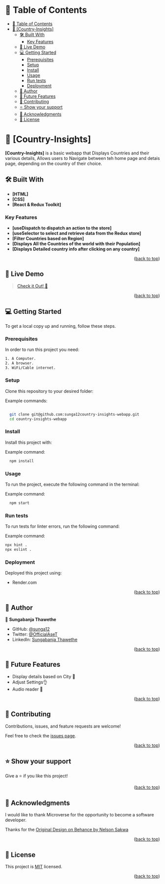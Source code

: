 
<a name="readme-top"></a>
# 📗 Table of Contents

- [📗 Table of Contents](#-table-of-contents)
- [📖 \[Country-Insights\] ](#-country-insights-)
  - [🛠 Built With ](#-built-with-)
    - [Key Features ](#key-features-)
  - [🚀 Live Demo ](#-live-demo-)
  - [💻 Getting Started ](#-getting-started-)
    - [Prerequisites](#prerequisites)
    - [Setup](#setup)
    - [Install](#install)
    - [Usage](#usage)
    - [Run tests](#run-tests)
    - [Deployment](#deployment)
  - [👥 Author ](#-author-)
  - [🔭 Future Features ](#-future-features-)
  - [🤝 Contributing ](#-contributing-)
  - [⭐️ Show your support ](#️-show-your-support-)
  - [🙏 Acknowledgments ](#-acknowledgments-)
  - [📝 License ](#-license-)

<!-- PROJECT DESCRIPTION -->

# 📖 [Country-Insights] <a name="about-project"></a>

**[Country-Insights]** is a basic webapp that Displays Countries and their various details, Allows users to Navigate between teh home page and detais page, depending on the country of their choice.

## 🛠 Built With <a name="built-with"></a>
- **[HTML]**
- **[CSS]**
- **[React & Redux Toolkit]**


<!-- Features -->

### Key Features <a name="key-features"></a>

- **[useDispatch to dispatch an action to the store]**
- **[useSelector to select and retrieve data from the Redux store]**
- **[Filter Countries based on Region]**
- **[Displays All the Countries of the world with their Population]**
- **[Displays Detailed country info after clicking on any country]**

<p align="right">(<a href="#readme-top">back to top</a>)</p>

<!-- LIVE DEMO -->

## 🚀 Live Demo <a name="live-demo"></a>

> [Check it Out! 🎉](https://country-insights-webapp.onrender.com/)

<p align="right">(<a href="#readme-top">back to top</a>)</p> 

<!-- GETTING STARTED -->

## 💻 Getting Started <a name="getting-started"></a>


To get a local copy up and running, follow these steps.

### Prerequisites

In order to run this project you need:

```sh
1. A Computer.
2. A browser.
3. WiFi/Cable internet.
```
 

### Setup

Clone this repository to your desired folder:


Example commands:

```sh
  
  git clone git@github.com:sunga12country-insights-webapp.git
  cd country-insights-webapp


```


### Install

Install this project with:


Example command:

```sh
  npm install
```


### Usage

To run the project, execute the following command in the terminal:


Example command:

```sh
  npm start 
```


### Run tests

To run tests for linter errors, run the following command:


Example command:

```sh
npx hint .
npx eslint .
```


### Deployment

Deployed this project using:

- Render.com


<p align="right">(<a href="#readme-top">back to top</a>)</p>

<!-- AUTHORS -->

## 👥 Author <a name="authors"></a>

👤 **Sungabanja Thawethe**

- GitHub: [@sunga12](https://github.com/sunga12)
- Twitter: [@OfficialAseT](https://twitter.com/OfficialAseT)
- LinkedIn: [Sungabanja Thawethe](https://www.linkedin.com/in/sungabanja-thawethe/)


<p align="right">(<a href="#readme-top">back to top</a>)</p>

<!-- FUTURE FEATURES -->

## 🔭 Future Features <a name="future-features"></a>

- Display details based on City 🚀
- Adjust Settings👌
- Audio reader 💯

<p align="right">(<a href="#readme-top">back to top</a>)</p>

<!-- CONTRIBUTING -->

## 🤝 Contributing <a name="contributing"></a>

Contributions, issues, and feature requests are welcome!

Feel free to check the [issues page](https://github.com/sunga12/country-insights-webapp/issues).

<p align="right">(<a href="#readme-top">back to top</a>)</p>

<!-- SUPPORT -->

## ⭐️ Show your support <a name="support"></a>

Give a ⭐️ if you like this project!

<p align="right">(<a href="#readme-top">back to top</a>)</p>

<!-- ACKNOWLEDGEMENTS -->

## 🙏 Acknowledgments <a name="acknowledgements"></a>


I would like to thank Microverse for the opportunity to become a software developer.

Thanks for the [Original Design on Behance by Nelson Sakwa](https://www.behance.net/sakwadesignstudio)

<p align="right">(<a href="#readme-top">back to top</a>)</p>


<!-- LICENSE -->

## 📝 License <a name="license"></a>

This project is [MIT](./LICENSE.md) licensed.

<p align="right">(<a href="#readme-top">back to top</a>)</p>

